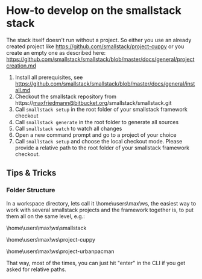# How-to develop on the smallstack stack

The stack itself doesn't run without a project. So either you use an already created project like https://github.com/smallstack/project-cuppy or you create an empty one as described here: https://github.com/smallstack/smallstack/blob/master/docs/general/projectcreation.md

1. Install all prerequisites, see https://github.com/smallstack/smallstack/blob/master/docs/general/install.md
2. Checkout the smallstack repository from https://maxfriedmann@bitbucket.org/smallstack/smallstack.git
3. Call `smallstack setup` in the root folder of your smallstack framework checkout
4. Call `smallstack generate` in the root folder to generate all sources
5. Call `smallstack watch` to watch all changes
6. Open a new command prompt and go to a project of your choice
7. Call `smallstack setup` and choose the local checkout mode. Please provide a relative path to the root folder of your smallstack framework checkout.

## Tips & Tricks
### Folder Structure
In a workspace directory, lets call it \home\users\max\ws, the easiest way to work with several smallstack projects and the framework together is, to put them all on the same level, e.g.:

\home\users\max\ws\smallstack

\home\users\max\ws\project-cuppy

\home\users\max\ws\project-urbanpacman


That way, most of the times, you can just hit "enter" in the CLI if you get asked for relative paths.
